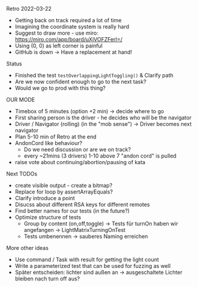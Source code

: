 Retro 2022-03-22
- Getting back on track required a lot of time
- Imagining the coordinate system is really hard
- Suggest to draw more - use miro: https://miro.com/app/board/uXjVOFZFerI=/
- Using (0, 0) as left corner is painful
- GitHub is down -> Have a replacement at hand!

Status
- Finished the test `testOverlappingLightToggling()` & Clarify path
- Are we now confident enough to go to the next task?
- Would we go to prod with this thing?

OUR MODE
- Timebox of 5 minutes (option +2 min) -> decide where to go
- First sharing person is the driver - he decides who will be the navigator
- Driver / Navigator (rolling) (in the "mob sense")
  -> Driver becomes next navigator
- Plan 5-10 min of Retro at the end
- AndonCord like behaviour?
  - Do we need discussion or are we on track?
  - every ~21mins (3 drivers) 1-10 above 7 "andon cord" is pulled
- raise vote about continuing/abortion/pausing of kata
  
Next TODOs
- create visible output - create a bitmap?
- Replace for loop by assertArrayEquals?
- Clarify introduce a point
- Disucss about different RSA keys for different remotes
- Find better names for our tests (in the future?)
- Optimize structure of tests 
  - Group by content (on,off,toggle)
    -> Tests für turnOn haben wir angefangen -> LightMatrixTurningOnTest
  - Tests umbenennen -> sauberes Naming erreichen

More other ideas
- Use command / Task with result for getting the light count
- Write a parameterized test that can be used for fuzzing as well
- Später entscheiden: lichter sind außen an -> ausgeschaltete Lichter bleiben nach turn off aus?

